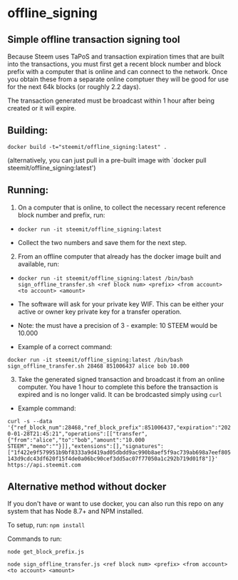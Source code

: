 # offline_signing

## Simple offline transaction signing tool

Because Steem uses TaPoS and transaction expiration times that are built into the transactions, you must first get a recent block number and block prefix with a computer that is online and can connect to the network. Once you obtain these from a separate online comptuer they will be good for use for the next 64k blocks (or roughly 2.2 days).

The transaction generated must be broadcast within 1 hour after being created or it will expire.

## Building:

`
docker build -t="steemit/offline_signing:latest" .
`

(alternatively, you can just pull in a pre-built image with `docker pull steemit/offline_signing:latest')

## Running:

1. On a computer that is online, to collect the necessary recent reference block number and prefix, run:

- `docker run -it steemit/offline_signing:latest`

- Collect the two numbers and save them for the next step.

2. From an offline computer that already has the docker image built and available, run:

- `docker run -it steemit/offline_signing:latest /bin/bash sign_offline_transfer.sh <ref block num> <prefix> <from account> <to account> <amount>`

- The software will ask for your private key WIF. This can be either your active or owner key private key for a transfer operation.

- Note: the <amount> must have a precision of 3 - example: 10 STEEM would be 10.000

- Example of a correct command:

`docker run -it steemit/offline_signing:latest /bin/bash sign_offline_transfer.sh 28468 851006437 alice bob 10.000`

3. Take the generated signed transaction and broadcast it from an online computer. You have 1 hour to complete this before the transaction is expired and is no longer valid. It can be brodcasted simply using `curl`

- Example command:

`curl -s --data '{"ref_block_num":28468,"ref_block_prefix":851006437,"expiration":"2020-01-28T21:45:21","operations":[["transfer",{"from":"alice","to":"bob","amount":"10.000 STEEM","memo":""}]],"extensions":[],"signatures":["1f422e9f579951b9bf8333a9d419ad05dbdd9ac990b8aef5f9ac739ab698a7eef805143d9cdc43df620f15f4de0a06bc90cef3dd5ac07f77050a1c292b719d01f8"]}' https://api.steemit.com`

## Alternative method without docker

If you don't have or want to use docker, you can also run this repo on any system that has Node 8.7+ and NPM installed.

To setup, run: `npm install`

Commands to run:

`node get_block_prefix.js`

`node sign_offline_transfer.js <ref block num> <prefix> <from account> <to account> <amount>`